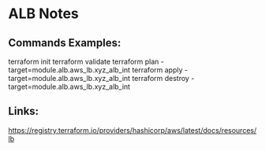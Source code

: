 ALB Notes
=========

Commands Examples:
------------------
terraform init
terraform validate
terraform plan -target=module.alb.aws_lb.xyz_alb_int
terraform apply -target=module.alb.aws_lb.xyz_alb_int
terraform destroy -target=module.alb.aws_lb.xyz_alb_int

Links:
------
https://registry.terraform.io/providers/hashicorp/aws/latest/docs/resources/lb
